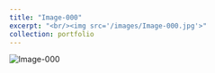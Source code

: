 ```yaml
---
title: "Image-000"
excerpt: "<br/><img src='/images/Image-000.jpg'>"
collection: portfolio
---
```


![Image-000](/images/Image-000.jpg)